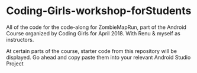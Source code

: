 # Coding-Girls-workshop-forStudents
All of the code for the code-along for ZombieMapRun, part of the Android Course organized by Coding Girls for April 2018. 
With Renu & myself as instructors.

At certain parts of the course, starter code from this repository will be displayed.
Go ahead and copy paste them into your relevant Android Studio Project
